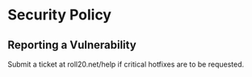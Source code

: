 # Security Policy

## Reporting a Vulnerability

Submit a ticket at roll20.net/help if critical hotfixes are to be requested.
